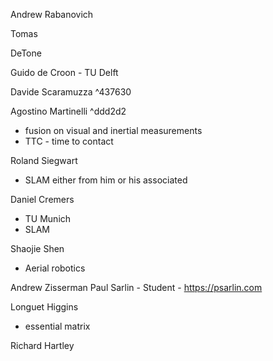 Andrew Rabanovich

Tomas

DeTone

Guido de Croon - TU Delft

Davide Scaramuzza ^437630

Agostino Martinelli  ^ddd2d2
- fusion on visual and inertial measurements
- TTC - time to contact

Roland Siegwart
- SLAM either from him or his associated

Daniel Cremers
- TU Munich
- SLAM

Shaojie Shen
- Aerial robotics


Andrew Zisserman
Paul Sarlin - Student -  https://psarlin.com


Longuet Higgins 
- essential matrix 


Richard Hartley